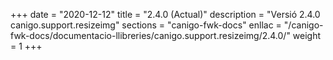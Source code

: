 +++
date        = "2020-12-12"
title       = "2.4.0 (Actual)"
description = "Versió 2.4.0 canigo.support.resizeimg"
sections    = "canigo-fwk-docs"
enllac		= "/canigo-fwk-docs/documentacio-llibreries/canigo.support.resizeimg/2.4.0/"
weight		= 1
+++
